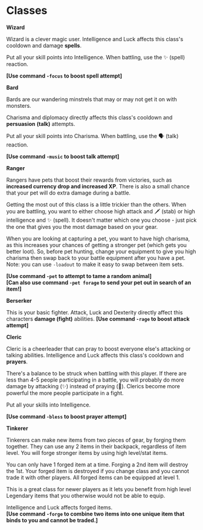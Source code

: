 # Classes

**Wizard**

Wizard is a clever magic user. Intelligence and Luck affects this class's cooldown and damage **spells**.

Put all your skill points into Intelligence. When battling, use the ✨ \(spell\)  reaction.

**\[**Use command `-focus` to boost spell attempt**\]**

**Bard**

Bards are our wandering minstrels that may or may not get it on with monsters.

Charisma and diplomacy directly affects this class's cooldown and **persuasion** **\(talk\)** attempts.

Put all your skill points into Charisma. When battling, use the 🗣 \(talk\) reaction.

**\[**Use command `-music` to boost talk attempt**\]**

**Ranger**

Rangers have pets that boost their rewards from victories, such as **increased currency drop and increased XP**. There is also a small chance that your pet will do extra damage during a battle.

Getting the most out of this class is a little trickier than the others. When you are battling, you want to either choose high attack and 🗡 \(stab\) or high intelligence and ✨ \(spell\). It doesn't matter which one you choose - just pick the one that gives you the most damage based on your gear.

When you are looking at capturing a pet, you want to have high charisma, as this increases your chances of getting a stronger pet \(which gets you better loot\). So, before pet hunting, change your equipment to give you high charisma then swap back to your battle equipment after you have a pet. Note: you can use `-loadout` to make it easy to swap between item sets.

**\[**Use command `-pet` to attempt to tame a random animal**\]**  
**\[**Can also use command `-pet forage`  to send your pet out in search of an item!**\]** 

**Berserker**

This is your basic fighter. Attack, Luck and Dexterity directly affect this characters **damage \(fight\)** abilities. **\[**Use command `-rage` to boost attack attempt**\]**

**Cleric**

Cleric is a cheerleader that can pray to boost everyone else's attacking or talking abilities. Intelligence and Luck affects this class's cooldown and **prayers**.

There's a balance to be struck when battling with this player. If there are less than 4-5 people participating in a battle, you will probably do more damage by attacking \(✨\) instead of praying \(🙏\). Clerics become more powerful the more people participate in a fight.

Put all your skills into Intelligence.

**\[**Use command `-bless` to boost prayer attempt**\]**

**Tinkerer**

Tinkerers can make new items from two pieces of gear, by forging them together. They can use any 2 items in their backpack, regardless of item level. You will forge stronger items by using high level/stat items.

You can only have 1 forged item at a time. Forging a 2nd item will destroy the 1st. Your forged item is destroyed if you change class and you cannot trade it with other players. All forged items can be equipped at level 1.

This is a great class for newer players as it lets you benefit from high level Legendary items that you otherwise would not be able to equip.

Intelligence and Luck affects forged items.  
**\[**Use command `-forge` to combine two items into one unique item that binds to you and cannot be traded.**\]**

